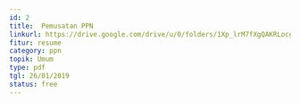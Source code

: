 ```yaml
---
id: 2
title:  Pemusatan PPN
linkurl: https://drive.google.com/drive/u/0/folders/1Xp_lrM7fXgQAKRLocgjETS3iomMolfer
fitur: resume
category: ppn
topik: Umum
type: pdf
tgl: 26/01/2019
status: free 
---
```

